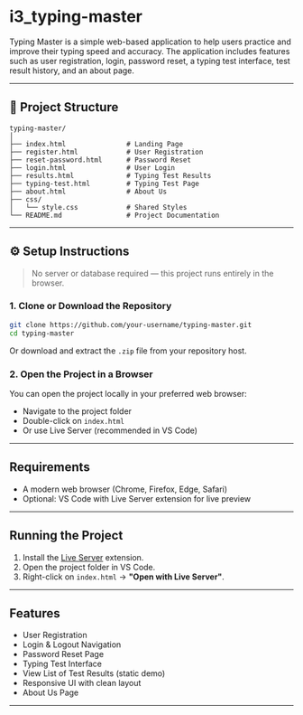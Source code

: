 # i3_typing-master

Typing Master is a simple web-based application to help users practice and improve their typing speed and accuracy. The application includes features such as user registration, login, password reset, a typing test interface, test result history, and an about page.

---

## 📁 Project Structure

```
typing-master/
│
├── index.html               # Landing Page
├── register.html            # User Registration
├── reset-password.html      # Password Reset
├── login.html               # User Login
├── results.html             # Typing Test Results
├── typing-test.html         # Typing Test Page
├── about.html               # About Us
├── css/
│   └── style.css            # Shared Styles
└── README.md                # Project Documentation
```

---

## ⚙️ Setup Instructions

> No server or database required — this project runs entirely in the browser.

### 1. Clone or Download the Repository

```bash
git clone https://github.com/your-username/typing-master.git
cd typing-master
```

Or download and extract the `.zip` file from your repository host.

### 2. Open the Project in a Browser

You can open the project locally in your preferred web browser:

- Navigate to the project folder
- Double-click on `index.html`
- Or use Live Server (recommended in VS Code)

---

## Requirements

- A modern web browser (Chrome, Firefox, Edge, Safari)
- Optional: VS Code with Live Server extension for live preview

---

## Running the Project

1. Install the [Live Server](https://marketplace.visualstudio.com/items?itemName=ritwickdey.LiveServer) extension.
2. Open the project folder in VS Code.
3. Right-click on `index.html` → **"Open with Live Server"**.

---

## Features

- User Registration
- Login & Logout Navigation
- Password Reset Page
- Typing Test Interface
- View List of Test Results (static demo)
- Responsive UI with clean layout
- About Us Page

---



